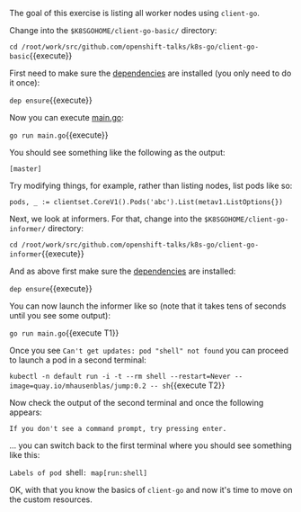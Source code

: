 The goal of this exercise is listing all worker nodes using `client-go`.

Change into the `$K8SGOHOME/client-go-basic/` directory:

`cd /root/work/src/github.com/openshift-talks/k8s-go/client-go-basic`{{execute}}

First need to make sure the [dependencies](https://github.com/openshift-talks/k8s-go/blob/master/client-go-basic/Gopkg.toml) are installed (you only need to do it once):

`dep ensure`{{execute}}

Now you can execute [main.go](https://github.com/openshift-talks/k8s-go/blob/master/client-go-basic/main.go):

`go run main.go`{{execute}}

You should see something like the following as the output:

`[master]`

Try modifying things, for example, rather than listing nodes, list pods like so:

`pods, _ := clientset.CoreV1().Pods('abc').List(metav1.ListOptions{})`

Next, we look at informers. For that, change into the `$K8SGOHOME/client-go-informer/` directory:

`cd /root/work/src/github.com/openshift-talks/k8s-go/client-go-informer`{{execute}}

And as above first make sure the [dependencies](https://github.com/openshift-talks/k8s-go/blob/master/client-go-informer/Gopkg.toml) are installed:

`dep ensure`{{execute}}

You can now launch the informer like so (note that it takes tens of seconds until you see some output):

`go run main.go`{{execute T1}}

Once you see `Can't get updates: pod "shell" not found` you can proceed to launch a pod in a second terminal:

`kubectl -n default run -i -t --rm shell --restart=Never --image=quay.io/mhausenblas/jump:0.2 -- sh`{{execute T2}}

Now check the output of the second terminal and once the following appears: 

`If you don't see a command prompt, try pressing enter.` 

… you can switch back to the first terminal where you should see something like this:

`Labels of pod `shell`: map[run:shell]`

OK, with that you know the basics of `client-go` and now it's time to move on the custom resources.

